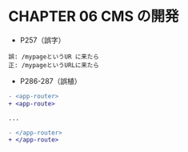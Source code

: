 # CHAPTER 06 CMS の開発

- P257（誤字）

```
誤: /mypageというUR に来たら
正: /mypageというURLに来たら
```

- P286-287（誤植）

```diff
- <app-router>
+ <app-route>

...

- </app-router>
+ </app-route>
```
